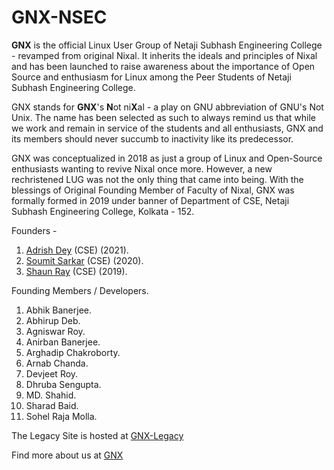 # GNX-NSEC

**GNX** is the official Linux User Group of Netaji Subhash Engineering College - revamped from original Nixal. It inherits the ideals and principles of Nixal and has been launched to raise awareness about the importance of Open Source and enthusiasm for Linux among the Peer Students of Netaji Subhash Engineering College.

GNX stands for **GNX**'s **N**ot ni**X**al - a play on GNU abbreviation of GNU's Not Unix. The name has been selected as such to always remind us that while we work and remain in service of the students and all enthusiasts, GNX and its members should never succumb to inactivity like its predecessor. 

GNX was conceptualized in 2018 as just a group of Linux and Open-Source enthusiasts wanting to revive Nixal once more. However, a new rechristened LUG was not the only thing that came into being. With the blessings of Original Founding Member of Faculty of Nixal, GNX was formally formed in 2019 under banner of Department of CSE, Netaji Subhash Engineering College, Kolkata - 152. 

Founders - 
1. [Adrish Dey](https://github.com/captain-pool) (CSE) (2021).
2. [Soumit Sarkar](https://github.com/soumitsarkar) (CSE) (2020).
3. [Shaun Ray](https://github.com/thecrazyphysicist369) (CSE) (2019).

Founding Members / Developers.
1. Abhik Banerjee.
2. Abhirup Deb.
3. Agniswar Roy.
4. Anirban Banerjee.
5. Arghadip Chakroborty.
6. Arnab Chanda.
7. Devjeet Roy.
8. Dhruba Sengupta.
9. MD. Shahid.
10. Sharad Baid.
11. Sohel Raja Molla.

The Legacy Site is hosted at [GNX-Legacy](https://gnx-nsec.github.io/)

Find more about us at [GNX](gnx.nsec.ac.in)
